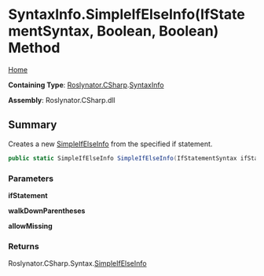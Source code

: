 # SyntaxInfo\.SimpleIfElseInfo\(IfStatementSyntax, Boolean, Boolean\) Method

[Home](../../../../README.md)

**Containing Type**: [Roslynator.CSharp](../../README.md)\.[SyntaxInfo](../README.md)

**Assembly**: Roslynator\.CSharp\.dll

## Summary

Creates a new [SimpleIfElseInfo](../../Syntax/SimpleIfElseInfo/README.md) from the specified if statement\.

```csharp
public static SimpleIfElseInfo SimpleIfElseInfo(IfStatementSyntax ifStatement, bool walkDownParentheses = true, bool allowMissing = false)
```

### Parameters

**ifStatement**



**walkDownParentheses**



**allowMissing**



### Returns

Roslynator\.CSharp\.Syntax\.[SimpleIfElseInfo](../../Syntax/SimpleIfElseInfo/README.md)

